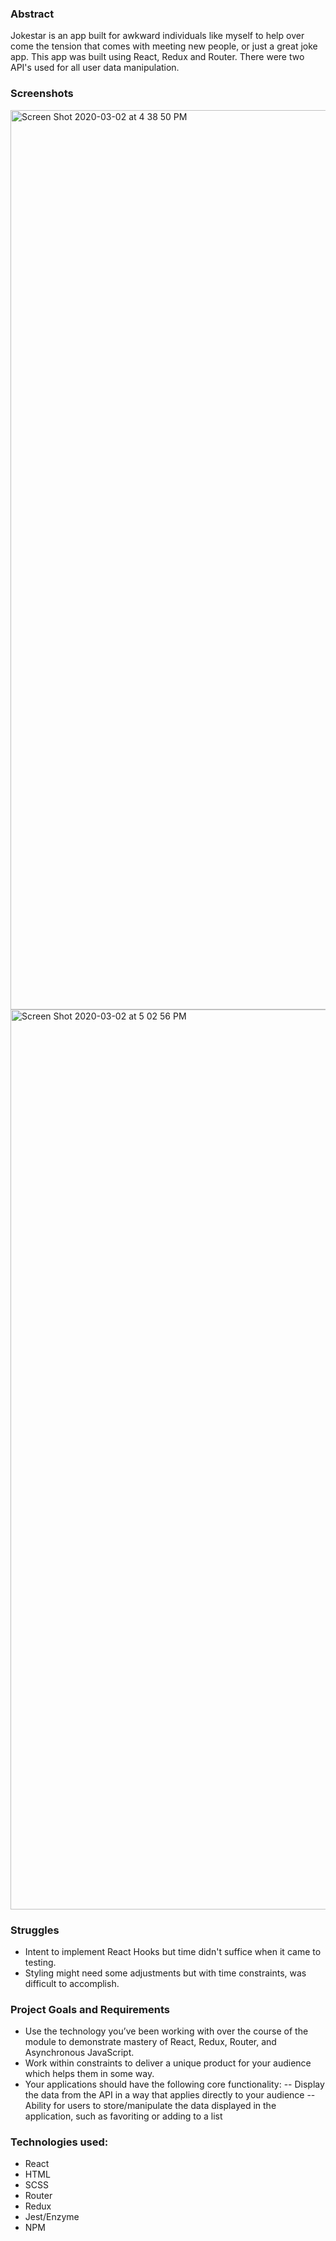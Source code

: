 ### Abstract 
Jokestar is an app built for awkward individuals like myself to help over come the tension that comes with meeting new people, or just a great joke app. This app was built using React, Redux and Router. There were two API's used for all user data manipulation. 

### Screenshots
<img width="1439" alt="Screen Shot 2020-03-02 at 4 38 50 PM" src="https://user-images.githubusercontent.com/51575613/75729370-cf928000-5ca7-11ea-8c5f-74856b505c62.png">

<img width="1440" alt="Screen Shot 2020-03-02 at 5 02 56 PM" src="https://user-images.githubusercontent.com/51575613/75729423-01a3e200-5ca8-11ea-8e35-c9a80af70c2c.png">

### Struggles 
- Intent to implement React Hooks but time didn't suffice when it came to testing. 
- Styling might need some adjustments but with time constraints, was difficult to accomplish. 

### Project Goals and Requirements
-   Use the technology you’ve been working with over the course of the module to demonstrate mastery of React, Redux, Router, and Asynchronous JavaScript.
-   Work within constraints to deliver a unique product for your audience which helps them in some way. 
-   Your applications should have the following core functionality: -- Display the data from the API in a way that applies directly to your audience -- Ability for users to store/manipulate the data displayed in the application, such as favoriting or adding to a list

### Technologies used: 
-   React
-   HTML
-   SCSS
-   Router
-   Redux
-   Jest/Enzyme
-   NPM
